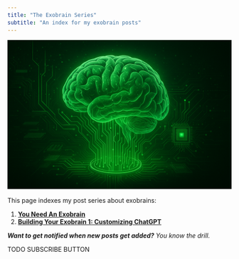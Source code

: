 ```yaml
---
title: "The Exobrain Series"
subtitle: "An index for my exobrain posts"
---
```


<!------------------------- REFERENCE LINKS BLOCK ----------------------------------->
<!----------------------- END REFERENCE LINKS BLOCK --------------------------------->

![](./images/cover.png)

This page indexes my post series about exobrains:

1. **[You Need An Exobrain](https://mieubrisse.substack.com/p/you-need-an-exobrain)**
2. **[Building Your Exobrain 1: Customizing ChatGPT](https://mieubrisse.substack.com/p/building-your-exobrain-1-customizing)**

_**Want to get notified when new posts get added?** You know the drill._

TODO SUBSCRIBE BUTTON

<!------------------ IG POST DESCRIPTION --------------------->
<!--
TODO

👉 Read the full article (link in bio)

#hashtag1 #hashtag2 #hashtag3
-->

<!-------------------- IG STORY TEXT ------------------------->
<!--
TODO
-->
